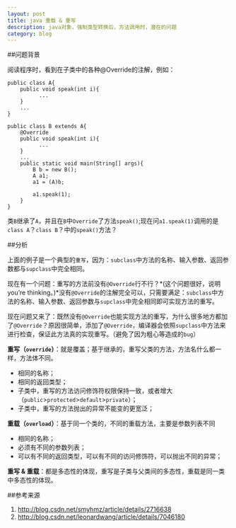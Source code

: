 ```yaml
---
layout: post
title: java 重载 & 重写
description: java对象，强制类型转换后，方法调用时，潜在的问题
category: blog
---
```


##问题背景

阅读程序时，看到在子类中的各种@Override的注解，例如：

	public class A{
		public void speak(int i){
			  ...
		}
		...
	}
	 
	public class B extends A{
		@Override
		public void speak(int i){
			  ...
		}
		...
		public static void main(String[] args){
			B b = new B();
			A a1;
			a1 = (A)b;
	 
			a1.speak(1);
		}
	}

类`B`继承了`A`，并且在`B`中`Override`了方法`speak()`;现在问`a1.speak(1)`调用的是`class A`？`class B`？中的`speak()`方法？

##分析

上面的例子是一个典型的`重写`，因为：`subclass`中方法的名称、输入参数、返回参数都与`supclass`中完全相同。

现在有一个问题：重写的方法前没有`@Override`行不行？*(这个问题很好，说明you’re thinking。)*没有`@Override`的注解完全可以，只需要满足：`subclass`中方法的名称、输入参数、返回参数与`supclass`中完全相同即可实现方法的重写。

现在问题又来了：既然没有`@Override`也能实现方法的重写，为什么很多地方都加了`@Override`？原因很简单，添加了`@Override`，编译器会依照`supclass`中方法来进行检查，保证此方法真的实现重写。（避免了因为粗心等造成的`bug`）

__重写（`override`）__：就是覆盖；基于继承的，重写父类的方法，方法名什么都一样，方法体不同。

* 相同的名称；
* 相同的返回类型；
* 子类中，重写的方法访问修饰符权限保持一致，或者增大（`public`>`protected`>`default`>`private`）；
* 子类中，重写的方法抛出的异常不能变的更宽泛；

__重载（`overload`）__：基于同一个类的，不同的重载方法，主要是参数列表不同

* 相同的名称；
* 必须有不同的参数列表；
* 可以有不同的返回类型，可以有不同的访问修饰符，可以抛出不同的异常；

__重写 & 重载__：都是多态性的体现，重写是子类与父类间的多态性，重载是同一类中多态性的体现。

##参考来源

1. <http://blog.csdn.net/smyhmz/article/details/2716638>
2. <http://blog.csdn.net/leonardwang/article/details/7046180>


[NingG]:    http://ningg.github.com  "NingG"
